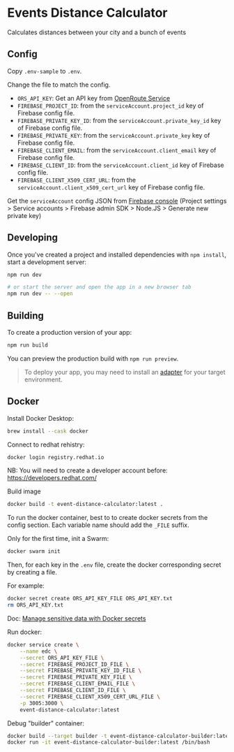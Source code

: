 # Events Distance Calculator

Calculates distances between your city and a bunch of events

## Config

Copy `.env-sample` to `.env`.

Change the file to match the config.

-   `ORS_API_KEY`: Get an API key from [OpenRoute Service](https://openrouteservice.org/)
-   `FIREBASE_PROJECT_ID`: from the `serviceAccount.project_id` key of Firebase config file.
-   `FIREBASE_PRIVATE_KEY_ID`: from the `serviceAccount.private_key_id` key of Firebase config file.
-   `FIREBASE_PRIVATE_KEY`: from the `serviceAccount.private_key` key of Firebase config file.
-   `FIREBASE_CLIENT_EMAIL`: from the `serviceAccount.client_email` key of Firebase config file.
-   `FIREBASE_CLIENT_ID`: from the `serviceAccount.client_id` key of Firebase config file.
-   `FIREBASE_CLIENT_X509_CERT_URL`: from the `serviceAccount.client_x509_cert_url` key of Firebase config file.

Get the `serviceAccount` config JSON from [Firebase console](https://console.firebase.google.com/) (Project settings > Service accounts > Firebase admin SDK > Node.JS > Generate new private key)

## Developing

Once you've created a project and installed dependencies with `npm install`, start a development server:

```bash
npm run dev

# or start the server and open the app in a new browser tab
npm run dev -- --open
```

## Building

To create a production version of your app:

```bash
npm run build
```

You can preview the production build with `npm run preview`.

> To deploy your app, you may need to install an [adapter](https://kit.svelte.dev/docs/adapters) for your target environment.

## Docker

Install Docker Desktop:

```sh
brew install --cask docker
```

Connect to redhat rehistry:

```sh
docker login registry.redhat.io
```

NB: You will need to create a developer account before: <https://developers.redhat.com/>

Build image

```sh
docker build -t event-distance-calculator:latest .
```

To run the docker container, best to to create docker secrets from the config section. Each variable name should add the `_FILE` suffix.

Only for the first time, init a Swarm:

```sh
docker swarm init
```

Then, for each key in the `.env` file, create the docker corresponding secret by creating a file.

For example:

```sh
docker secret create ORS_API_KEY_FILE ORS_API_KEY.txt
rm ORS_API_KEY.txt
```

Doc: [Manage sensitive data with Docker secrets](https://docs.docker.com/engine/swarm/secrets/)

Run docker:

```sh
docker service create \
    --name edc \
    --secret ORS_API_KEY_FILE \
    --secret FIREBASE_PROJECT_ID_FILE \
    --secret FIREBASE_PRIVATE_KEY_ID_FILE \
    --secret FIREBASE_PRIVATE_KEY_FILE \
    --secret FIREBASE_CLIENT_EMAIL_FILE \
    --secret FIREBASE_CLIENT_ID_FILE \
    --secret FIREBASE_CLIENT_X509_CERT_URL_FILE \
    -p 3005:3000 \
    event-distance-calculator:latest
```

Debug "builder" container:

```sh
docker build --target builder -t event-distance-calculator-builder:latest .
docker run -it event-distance-calculator-builder:latest /bin/bash
```
